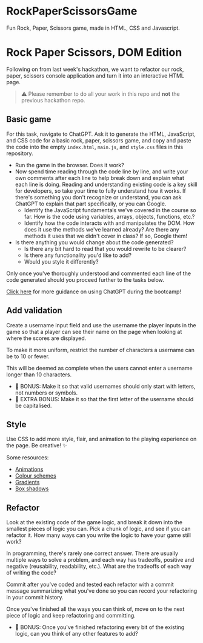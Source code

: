 # RockPaperScissorsGame

Fun Rock, Paper, Scissors game, made in HTML, CSS and Javascript.

# Rock Paper Scissors, DOM Edition

Following on from last week's hackathon, we want to refactor our rock, paper, scissors console application and turn it into an interactive HTML page.

> ⚠️ Please remember to do all your work in this repo and **not** the previous hackathon repo.

## Basic game

For this task, navigate to ChatGPT. Ask it to generate the HTML, JavaScript, and CSS code for a basic rock, paper, scissors game, and copy and paste the code into the empty `index.html`, `main.js`, and `style.css` files in this repository.

- Run the game in the browser. Does it work?
- Now spend time reading through the code line by line, and write your own comments after each line to help break down and explain what each line is doing. Reading and understanding existing code is a key skill for developers, so take your time to fully understand how it works. If there's something you don't recognize or understand, you can ask ChatGPT to explain that part specifically, or you can Google.
  - Identify the JavaScript fundamentals we've covered in the course so far. How is the code using variables, arrays, objects, functions, etc.?
  - Identify how the code interacts with and manipulates the DOM. How does it use the methods we've learned already? Are there any methods it uses that we didn't cover in class? If so, Google them!
- Is there anything you would change about the code generated?
  - Is there any bit hard to read that you would rewrite to be clearer?
  - Is there any functionality you'd like to add?
  - Would you style it differently?

Only once you've thoroughly understood and commented each line of the code generated should you proceed further to the tasks below.

[Click here](https://schoolofcode.notion.site/HelperGPT-b17b2b24af1246cc81da788aca5ef0c4) for more guidance on using ChatGPT during the bootcamp!

## Add validation

Create a username input field and use the username the player inputs in the game so that a player can see their name on the page when looking at where the scores are displayed.

To make it more uniform, restrict the number of characters a username can be to 10 or fewer.

This will be deemed as complete when the users cannot enter a username longer than 10 characters.

- 🌟 BONUS: Make it so that valid usernames should only start with letters, not numbers or symbols.
- 🌟 EXTRA BONUS: Make it so that the first letter of the username should be capitalised.

## Style

Use CSS to add more style, flair, and animation to the playing experience on the page. Be creative! ✨

Some resources:

- [Animations](https://www.w3schools.com/css/css3_animations.asp)
- [Colour schemes](https://coolors.co/)
- [Gradients](https://www.w3schools.com/css/css3_gradients.asp)
- [Box shadows](https://developer.mozilla.org/en-US/docs/Web/CSS/box-shadow)

## Refactor

Look at the existing code of the game logic, and break it down into the smallest pieces of logic you can. Pick a chunk of logic, and see if you can refactor it. How many ways can you write the logic to have your game still work?

In programming, there's rarely one correct answer. There are usually multiple ways to solve a problem, and each way has tradeoffs, positive and negative (reusability, readability, etc.). What are the tradeoffs of each way of writing the code?

Commit after you've coded and tested each refactor with a commit message summarizing what you've done so you can record your refactoring in your commit history.

Once you've finished all the ways you can think of, move on to the next piece of logic and keep refactoring and committing.

- 🌟 BONUS: Once you've finished refactoring every bit of the existing logic, can you think of any other features to add?

